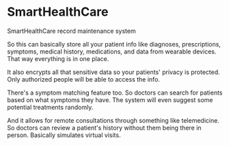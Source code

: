 # SmartHealthCare
SmartHealthCare record maintenance system

So this can basically store all your patient info like diagnoses, prescriptions, symptoms, medical history, medications, and data from wearable devices. That way everything is in one place. 

It also encrypts all that sensitive data so your patients' privacy is protected. Only authorized people will be able to access the info.

There's a symptom matching feature too. So doctors can search for patients based on what symptoms they have. The system will even suggest some potential treatments randomly. 

And it allows for remote consultations through something like telemedicine. So doctors can review a patient's history without them being there in person. Basically simulates virtual visits.
​
